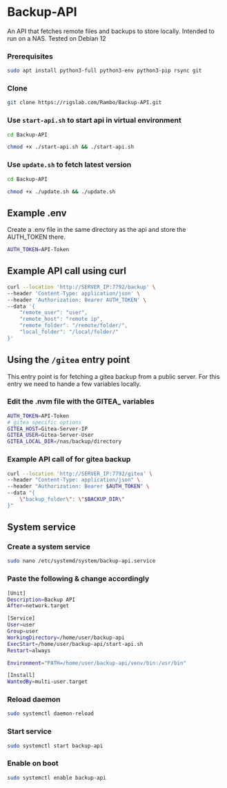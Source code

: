 # Backup-API
An API that fetches remote files and backups to store locally. Intended to run on a NAS. Tested on Debian 12

### Prerequisites
```bash
sudo apt install python3-full python3-env python3-pip rsync git
```
### Clone
```bash
git clone https://rigslab.com/Rambo/Backup-API.git
```

### Use `start-api.sh` to start api in virtual environment
```bash
cd Backup-API
```
```bash
chmod +x ./start-api.sh && ./start-api.sh
```

### Use `update.sh` to fetch latest version
```bash
cd Backup-API
```
```bash
chmod +x ./update.sh && ./update.sh
```

## Example .env

Create a .env file in the same directory as the api and store the AUTH_TOKEN there.

```bash
AUTH_TOKEN=API-Token
```

## Example API call using curl

```bash
curl --location 'http://SERVER_IP:7792/backup' \
--header 'Content-Type: application/json' \
--header 'Authorization: Bearer AUTH_TOKEN' \
--data '{
    "remote_user": "user",
    "remote_host": "remote ip",
    "remote_folder": "/remote/folder/",
    "local_folder": "/local/folder/"
}'
```

## Using the  `/gitea` entry point

This entry point is for fetching a gitea backup from a public server.
For this entry we need to hande a few variables locally.

### Edit the .nvm file with the GITEA_ variables

```bash
AUTH_TOKEN=API-Token
# gitea specific options
GITEA_HOST=Gitea-Server-IP
GITEA_USER=Gitea-Server-User
GITEA_LOCAL_DIR=/nas/backup/directory
```
### Example API call of for gitea backup

```bash
curl --location 'http://SERVER_IP:7792/gitea' \
--header "Content-Type: application/json" \
--header "Authorization: Bearer $AUTH_TOKEN" \
--data "{
    \"backup_folder\": \"$BACKUP_DIR\"
}"
```

## System service
### Create a system service
```bash
sudo nano /etc/systemd/system/backup-api.service
```

### Paste the following & change accordingly
```bash
[Unit]
Description=Backup API
After=network.target

[Service]
User=user
Group=user
WorkingDirectory=/home/user/backup-api
ExecStart=/home/user/backup-api/start-api.sh
Restart=always

Environment="PATH=/home/user/backup-api/venv/bin:/usr/bin"

[Install]
WantedBy=multi-user.target
```

### Reload daemon
```bash
sudo systemctl daemon-reload
```

### Start service
```bash
sudo systemctl start backup-api
```

### Enable on boot
```bash
sudo systemctl enable backup-api
```